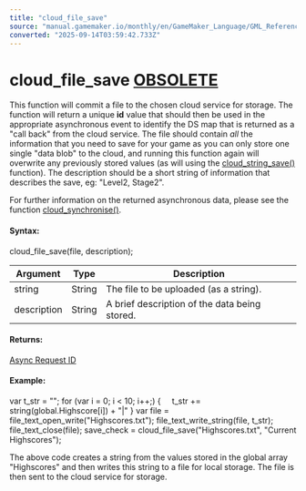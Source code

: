 ```yaml
---
title: "cloud_file_save"
source: "manual.gamemaker.io/monthly/en/GameMaker_Language/GML_Reference/Asynchronous_Functions/Cloud_Saving/cloud_file_save.htm"
converted: "2025-09-14T03:59:42.733Z"
---
```


# cloud\_file\_save [OBSOLETE](Cloud_Saving.md)

This function will commit a file to the chosen cloud service for storage. The function will return a unique **id** value that should then be used in the appropriate asynchronous event to identify the DS map that is returned as a "call back" from the cloud service. The file should contain _all_ the information that you need to save for your game as you can only store one single "data blob" to the cloud, and running this function again will overwrite any previously stored values (as will using the [cloud\_string\_save()](cloud_string_save.md) function). The description should be a short string of information that describes the save, eg: "Level2, Stage2".

For further information on the returned asynchronous data, please see the function [cloud\_synchronise()](cloud_synchronise.md).

#### Syntax:

cloud\_file\_save(file, description);

| Argument | Type | Description |
| --- | --- | --- |
| string | String | The file to be uploaded (as a string). |
| description | String | A brief description of the data being stored. |

#### Returns:

[Async Request ID](../Asynchronous_Functions.md)

#### Example:

var t\_str = "";
for (var i = 0; i < 10; i++;)
{
    t\_str += string(global.Highscore\[i\]) + "|"
}
var file = file\_text\_open\_write("Highscores.txt");
file\_text\_write\_string(file, t\_str);
file\_text\_close(file);
save\_check = cloud\_file\_save("Highscores.txt", "Current Highscores");

The above code creates a string from the values stored in the global array "Highscores" and then writes this string to a file for local storage. The file is then sent to the cloud service for storage.